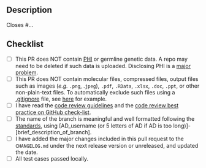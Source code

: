 ## Description
<!--- Briefly describe the changes included in this pull request  --->

Closes #...  <!-- edit if this PR closes an Issue -->

## Checklist
<!--- Please read each of the following items and confirm by replacing the [ ] with a [X] --->

- [ ] This PR does NOT contain [PHI](https://ohrpp.research.ucla.edu/hipaa/) or germline genetic data.  A repo may need to be deleted if such data is uploaded. Disclosing PHI is a [major problem](https://healthitsecurity.com/news/ucla-health-reaches-7.5m-settlement-over-2015-breach-of-4.5m).
- [ ] This PR does NOT contain molecular files, compressed files, output files such as images (*e.g.* `.png`, .`jpeg`), `.pdf`, `.RData`, `.xlsx`, `.doc`, `.ppt`, or other non-plain-text files.  To automatically exclude such files using a [.gitignore](https://docs.github.com/en/get-started/getting-started-with-git/ignoring-files) file, see [here](https://github.com/uclahs-cds/template-base/blob/main/.gitignore) for example.
- [ ] I have read the [code review guidelines](https://uclahs-cds.atlassian.net/wiki/spaces/BOUTROSLAB/pages/3187646/Code+Review+Guidelines) and the [code review best practice on GitHub check-list](https://uclahs-cds.atlassian.net/wiki/spaces/BOUTROSLAB/pages/3189956/Code+Review+Best+Practice+on+GitHub+-+Check+List).
- [ ] The name of the branch is meaningful and well formatted following the [standards](https://uclahs-cds.atlassian.net/wiki/spaces/BOUTROSLAB/pages/3189956/Code+Review+Best+Practice+on+GitHub+-+Check+List), using [AD_username (or 5 letters of AD if AD is too long)]-[brief_description_of_branch].
- [ ] I have added the major changes included in this pull request to the `CHANGELOG.md` under the next release version or unreleased, and updated the date.
- [ ] All test cases passed locally.
